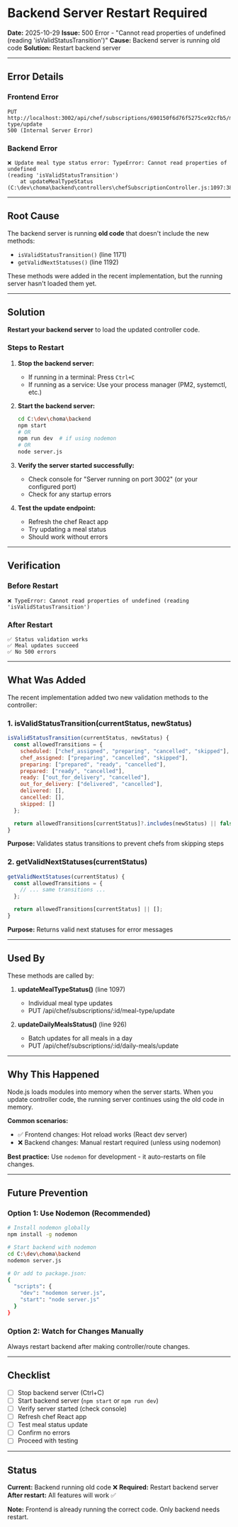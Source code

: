 # Backend Server Restart Required

**Date:** 2025-10-29
**Issue:** 500 Error - "Cannot read properties of undefined (reading 'isValidStatusTransition')"
**Cause:** Backend server is running old code
**Solution:** Restart backend server

---

## Error Details

### Frontend Error
```
PUT http://localhost:3002/api/chef/subscriptions/690150f6d76f5275ce92cfb5/meal-type/update
500 (Internal Server Error)
```

### Backend Error
```
❌ Update meal type status error: TypeError: Cannot read properties of undefined
(reading 'isValidStatusTransition')
    at updateMealTypeStatus (C:\dev\choma\backend\controllers\chefSubscriptionController.js:1097:38)
```

---

## Root Cause

The backend server is running **old code** that doesn't include the new methods:
- `isValidStatusTransition()` (line 1171)
- `getValidNextStatuses()` (line 1192)

These methods were added in the recent implementation, but the running server hasn't loaded them yet.

---

## Solution

**Restart your backend server** to load the updated controller code.

### Steps to Restart

1. **Stop the backend server:**
   - If running in a terminal: Press `Ctrl+C`
   - If running as a service: Use your process manager (PM2, systemctl, etc.)

2. **Start the backend server:**
   ```bash
   cd C:\dev\choma\backend
   npm start
   # OR
   npm run dev  # if using nodemon
   # OR
   node server.js
   ```

3. **Verify the server started successfully:**
   - Check console for "Server running on port 3002" (or your configured port)
   - Check for any startup errors

4. **Test the update endpoint:**
   - Refresh the chef React app
   - Try updating a meal status
   - Should work without errors

---

## Verification

### Before Restart
```
❌ TypeError: Cannot read properties of undefined (reading 'isValidStatusTransition')
```

### After Restart
```
✅ Status validation works
✅ Meal updates succeed
✅ No 500 errors
```

---

## What Was Added

The recent implementation added two new validation methods to the controller:

### 1. isValidStatusTransition(currentStatus, newStatus)
```javascript
isValidStatusTransition(currentStatus, newStatus) {
  const allowedTransitions = {
    scheduled: ["chef_assigned", "preparing", "cancelled", "skipped"],
    chef_assigned: ["preparing", "cancelled", "skipped"],
    preparing: ["prepared", "ready", "cancelled"],
    prepared: ["ready", "cancelled"],
    ready: ["out_for_delivery", "cancelled"],
    out_for_delivery: ["delivered", "cancelled"],
    delivered: [],
    cancelled: [],
    skipped: []
  };

  return allowedTransitions[currentStatus]?.includes(newStatus) || false;
}
```

**Purpose:** Validates status transitions to prevent chefs from skipping steps

### 2. getValidNextStatuses(currentStatus)
```javascript
getValidNextStatuses(currentStatus) {
  const allowedTransitions = {
    // ... same transitions ...
  };

  return allowedTransitions[currentStatus] || [];
}
```

**Purpose:** Returns valid next statuses for error messages

---

## Used By

These methods are called by:

1. **updateMealTypeStatus()** (line 1097)
   - Individual meal type updates
   - PUT /api/chef/subscriptions/:id/meal-type/update

2. **updateDailyMealsStatus()** (line 926)
   - Batch updates for all meals in a day
   - PUT /api/chef/subscriptions/:id/daily-meals/update

---

## Why This Happened

Node.js loads modules into memory when the server starts. When you update controller code, the running server continues using the old code in memory.

**Common scenarios:**
- ✅ Frontend changes: Hot reload works (React dev server)
- ❌ Backend changes: Manual restart required (unless using nodemon)

**Best practice:** Use `nodemon` for development - it auto-restarts on file changes.

---

## Future Prevention

### Option 1: Use Nodemon (Recommended)

```bash
# Install nodemon globally
npm install -g nodemon

# Start backend with nodemon
cd C:\dev\choma\backend
nodemon server.js

# Or add to package.json:
{
  "scripts": {
    "dev": "nodemon server.js",
    "start": "node server.js"
  }
}
```

### Option 2: Watch for Changes Manually

Always restart backend after making controller/route changes.

---

## Checklist

- [ ] Stop backend server (Ctrl+C)
- [ ] Start backend server (`npm start` or `npm run dev`)
- [ ] Verify server started (check console)
- [ ] Refresh chef React app
- [ ] Test meal status update
- [ ] Confirm no errors
- [ ] Proceed with testing

---

## Status

**Current:** Backend running old code ❌
**Required:** Restart backend server
**After restart:** All features will work ✅

**Note:** Frontend is already running the correct code. Only backend needs restart.
